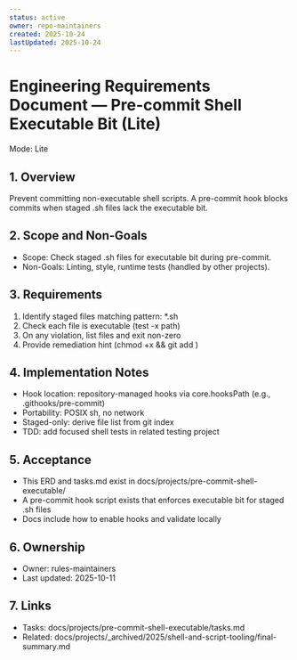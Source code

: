 ```yaml
---
status: active
owner: repo-maintainers
created: 2025-10-24
lastUpdated: 2025-10-24
---
```


# Engineering Requirements Document — Pre-commit Shell Executable Bit (Lite)

Mode: Lite

## 1. Overview

Prevent committing non-executable shell scripts. A pre-commit hook blocks commits when staged .sh files lack the executable bit.

## 2. Scope and Non-Goals

- Scope: Check staged .sh files for executable bit during pre-commit.
- Non-Goals: Linting, style, runtime tests (handled by other projects).

## 3. Requirements

1. Identify staged files matching pattern: \*.sh
2. Check each file is executable (test -x path)
3. On any violation, list files and exit non-zero
4. Provide remediation hint (chmod +x <file> && git add <file>)

## 4. Implementation Notes

- Hook location: repository-managed hooks via core.hooksPath (e.g., .githooks/pre-commit)
- Portability: POSIX sh, no network
- Staged-only: derive file list from git index
- TDD: add focused shell tests in related testing project

## 5. Acceptance

- This ERD and tasks.md exist in docs/projects/pre-commit-shell-executable/
- A pre-commit hook script exists that enforces executable bit for staged .sh files
- Docs include how to enable hooks and validate locally

## 6. Ownership

- Owner: rules-maintainers
- Last updated: 2025-10-11

## 7. Links

- Tasks: docs/projects/pre-commit-shell-executable/tasks.md
- Related: docs/projects/\_archived/2025/shell-and-script-tooling/final-summary.md
